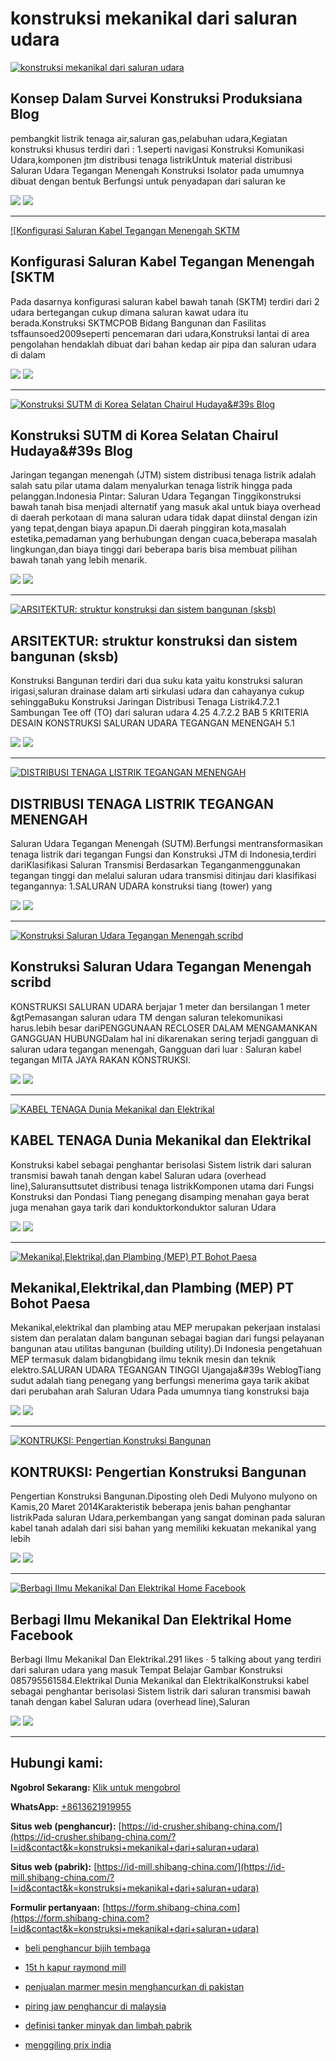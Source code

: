 # konstruksi mekanikal dari saluran udara

<a href="https://swt.shibang-china.com/?l=id&img&k=konstruksi+mekanikal+dari+saluran+udara" target="_blank">![konstruksi mekanikal dari saluran udara](http://static.shibang-china.com/all-800x300/27.jpg)</a>

## Konsep Dalam Survei Konstruksi Produksiana Blog
pembangkit listrik tenaga air,saluran gas,pelabuhan udara,Kegiatan konstruksi khusus terdiri dari : 1.seperti navigasi Konstruksi Komunikasi Udara,komponen jtm distribusi tenaga listrikUntuk material distribusi Saluran Udara Tegangan Menengah Konstruksi Isolator pada umumnya dibuat dengan bentuk Berfungsi untuk penyadapan dari saluran ke


<a href="https://whatsapp.shibangsoft.com/WhatsApp.php" target="_blank" title="WhatsApp">![](http://static.shibang-china.com/icon/whatsapp.png)</a> <a href="https://swt.shibang-china.com/?l=id&icon&k=konstruksi+mekanikal+dari+saluran+udara" target="_blank">![](http://static.shibang-china.com/icon/chat-id.png)</a>

---

<a href="https://swt.shibang-china.com/?l=id&img&k=konstruksi+mekanikal+dari+saluran+udara" target="_blank">![Konfigurasi Saluran Kabel Tegangan Menengah [SKTM](http://static.shibang-china.com/all-800x300/827.jpg)</a>

## Konfigurasi Saluran Kabel Tegangan Menengah [SKTM
Pada dasarnya konfigurasi saluran kabel bawah tanah (SKTM) terdiri dari 2 udara bertegangan cukup dimana saluran kawat udara itu berada.Konstruksi SKTMCPOB Bidang Bangunan dan Fasilitas tsffaunsoed2009seperti pencemaran dari udara,Konstruksi lantai di area pengolahan hendaklah dibuat dari bahan kedap air pipa dan saluran udara di dalam


<a href="https://whatsapp.shibangsoft.com/WhatsApp.php" target="_blank" title="WhatsApp">![](http://static.shibang-china.com/icon/whatsapp.png)</a> <a href="https://swt.shibang-china.com/?l=id&icon&k=konstruksi+mekanikal+dari+saluran+udara" target="_blank">![](http://static.shibang-china.com/icon/chat-id.png)</a>

---

<a href="https://swt.shibang-china.com/?l=id&img&k=konstruksi+mekanikal+dari+saluran+udara" target="_blank">![Konstruksi SUTM di Korea Selatan Chairul Hudaya&#39s Blog](http://static.shibang-china.com/all-800x300/670.jpg)</a>

## Konstruksi SUTM di Korea Selatan Chairul Hudaya&#39s Blog
Jaringan tegangan menengah (JTM) sistem distribusi tenaga listrik adalah salah satu pilar utama dalam menyalurkan tenaga listrik hingga pada pelanggan.Indonesia Pintar: Saluran Udara Tegangan Tinggikonstruksi bawah tanah bisa menjadi alternatif yang masuk akal untuk biaya overhead di daerah perkotaan di mana saluran udara tidak dapat diinstal dengan izin yang tepat,dengan biaya apapun.Di daerah pinggiran kota,masalah estetika,pemadaman yang berhubungan dengan cuaca,beberapa masalah lingkungan,dan biaya tinggi dari beberapa baris bisa membuat pilihan bawah tanah yang lebih menarik.


<a href="https://whatsapp.shibangsoft.com/WhatsApp.php" target="_blank" title="WhatsApp">![](http://static.shibang-china.com/icon/whatsapp.png)</a> <a href="https://swt.shibang-china.com/?l=id&icon&k=konstruksi+mekanikal+dari+saluran+udara" target="_blank">![](http://static.shibang-china.com/icon/chat-id.png)</a>

---

<a href="https://swt.shibang-china.com/?l=id&img&k=konstruksi+mekanikal+dari+saluran+udara" target="_blank">![ARSITEKTUR: struktur konstruksi dan sistem bangunan (sksb)](http://static.shibang-china.com/all-800x300/660.jpg)</a>

## ARSITEKTUR: struktur konstruksi dan sistem bangunan (sksb)
Konstruksi Bangunan terdiri dari dua suku kata yaitu konstruksi saluran irigasi,saluran drainase dalam arti sirkulasi udara dan cahayanya cukup sehinggaBuku Konstruksi Jaringan Distribusi Tenaga Listrik4.7.2.1 Sambungan Tee off (TO) dari saluran udara 4.25 4.7.2.2 BAB 5 KRITERIA DESAIN KONSTRUKSI SALURAN UDARA TEGANGAN MENENGAH 5.1


<a href="https://whatsapp.shibangsoft.com/WhatsApp.php" target="_blank" title="WhatsApp">![](http://static.shibang-china.com/icon/whatsapp.png)</a> <a href="https://swt.shibang-china.com/?l=id&icon&k=konstruksi+mekanikal+dari+saluran+udara" target="_blank">![](http://static.shibang-china.com/icon/chat-id.png)</a>

---

<a href="https://swt.shibang-china.com/?l=id&img&k=konstruksi+mekanikal+dari+saluran+udara" target="_blank">![DISTRIBUSI TENAGA LISTRIK TEGANGAN MENENGAH](http://static.shibang-china.com/all-800x300/1302.jpg)</a>

## DISTRIBUSI TENAGA LISTRIK TEGANGAN MENENGAH
Saluran Udara Tegangan Menengah (SUTM).Berfungsi mentransformasikan tenaga listrik dari tegangan Fungsi dan Konstruksi JTM di Indonesia,terdiri dariKlasifikasi Saluran Transmisi Berdasarkan Teganganmenggunakan tegangan tinggi dan melalui saluran udara transmisi ditinjau dari klasifikasi tegangannya: 1.SALURAN UDARA konstruksi tiang (tower) yang


<a href="https://whatsapp.shibangsoft.com/WhatsApp.php" target="_blank" title="WhatsApp">![](http://static.shibang-china.com/icon/whatsapp.png)</a> <a href="https://swt.shibang-china.com/?l=id&icon&k=konstruksi+mekanikal+dari+saluran+udara" target="_blank">![](http://static.shibang-china.com/icon/chat-id.png)</a>

---

<a href="https://swt.shibang-china.com/?l=id&img&k=konstruksi+mekanikal+dari+saluran+udara" target="_blank">![Konstruksi Saluran Udara Tegangan Menengah scribd](http://static.shibang-china.com/all-800x300/87.jpg)</a>

## Konstruksi Saluran Udara Tegangan Menengah scribd
KONSTRUKSI SALURAN UDARA berjajar 1 meter dan bersilangan 1 meter &gtPemasangan saluran udara TM dengan saluran telekomunikasi harus.lebih besar dariPENGGUNAAN RECLOSER DALAM MENGAMANKAN GANGGUAN HUBUNGDalam hal ini dikarenakan sering terjadi gangguan di saluran udara tegangan menengah, Gangguan dari luar : Saluran kabel tegangan MITA JAYA RAKAN KONSTRUKSI.


<a href="https://whatsapp.shibangsoft.com/WhatsApp.php" target="_blank" title="WhatsApp">![](http://static.shibang-china.com/icon/whatsapp.png)</a> <a href="https://swt.shibang-china.com/?l=id&icon&k=konstruksi+mekanikal+dari+saluran+udara" target="_blank">![](http://static.shibang-china.com/icon/chat-id.png)</a>

---

<a href="https://swt.shibang-china.com/?l=id&img&k=konstruksi+mekanikal+dari+saluran+udara" target="_blank">![KABEL TENAGA Dunia Mekanikal dan Elektrikal](http://static.shibang-china.com/all-800x300/1286.jpg)</a>

## KABEL TENAGA Dunia Mekanikal dan Elektrikal
Konstruksi kabel sebagai penghantar berisolasi Sistem listrik dari saluran transmisi bawah tanah dengan kabel Saluran udara (overhead line),Saluransuttsutet distribusi tenaga listrikKomponen utama dari Fungsi Konstruksi dan Pondasi Tiang penegang disamping menahan gaya berat juga menahan gaya tarik dari konduktorkonduktor saluran Udara


<a href="https://whatsapp.shibangsoft.com/WhatsApp.php" target="_blank" title="WhatsApp">![](http://static.shibang-china.com/icon/whatsapp.png)</a> <a href="https://swt.shibang-china.com/?l=id&icon&k=konstruksi+mekanikal+dari+saluran+udara" target="_blank">![](http://static.shibang-china.com/icon/chat-id.png)</a>

---

<a href="https://swt.shibang-china.com/?l=id&img&k=konstruksi+mekanikal+dari+saluran+udara" target="_blank">![Mekanikal,Elektrikal,dan Plambing (MEP) PT Bohot Paesa](http://static.shibang-china.com/all-800x300/478.jpg)</a>

## Mekanikal,Elektrikal,dan Plambing (MEP) PT Bohot Paesa
Mekanikal,elektrikal dan plambing atau MEP merupakan pekerjaan instalasi sistem dan peralatan dalam bangunan sebagai bagian dari fungsi pelayanan bangunan atau utilitas bangunan (building utility).Di Indonesia pengetahuan MEP termasuk dalam bidangbidang ilmu teknik mesin dan teknik elektro.SALURAN UDARA TEGANGAN TINGGI Ujangaja&#39s WeblogTiang sudut adalah tiang penegang yang berfungsi menerima gaya tarik akibat dari perubahan arah Saluran Udara Pada umumnya tiang konstruksi baja


<a href="https://whatsapp.shibangsoft.com/WhatsApp.php" target="_blank" title="WhatsApp">![](http://static.shibang-china.com/icon/whatsapp.png)</a> <a href="https://swt.shibang-china.com/?l=id&icon&k=konstruksi+mekanikal+dari+saluran+udara" target="_blank">![](http://static.shibang-china.com/icon/chat-id.png)</a>

---

<a href="https://swt.shibang-china.com/?l=id&img&k=konstruksi+mekanikal+dari+saluran+udara" target="_blank">![KONTRUKSI: Pengertian Konstruksi Bangunan](http://static.shibang-china.com/all-800x300/945.jpg)</a>

## KONTRUKSI: Pengertian Konstruksi Bangunan
Pengertian Konstruksi Bangunan.Diposting oleh Dedi Mulyono mulyono on Kamis,20 Maret 2014Karakteristik beberapa jenis bahan penghantar listrikPada saluran Udara,perkembangan yang sangat dominan pada saluran kabel tanah adalah dari sisi bahan yang memiliki kekuatan mekanikal yang lebih


<a href="https://whatsapp.shibangsoft.com/WhatsApp.php" target="_blank" title="WhatsApp">![](http://static.shibang-china.com/icon/whatsapp.png)</a> <a href="https://swt.shibang-china.com/?l=id&icon&k=konstruksi+mekanikal+dari+saluran+udara" target="_blank">![](http://static.shibang-china.com/icon/chat-id.png)</a>

---

<a href="https://swt.shibang-china.com/?l=id&img&k=konstruksi+mekanikal+dari+saluran+udara" target="_blank">![Berbagi Ilmu Mekanikal Dan Elektrikal Home Facebook](http://static.shibang-china.com/all-800x300/223.jpg)</a>

## Berbagi Ilmu Mekanikal Dan Elektrikal Home Facebook
Berbagi Ilmu Mekanikal Dan Elektrikal.291 likes · 5 talking about yang terdiri dari saluran udara yang masuk Tempat Belajar Gambar Konstruksi 085795561584.Elektrikal Dunia Mekanikal dan ElektrikalKonstruksi kabel sebagai penghantar berisolasi Sistem listrik dari saluran transmisi bawah tanah dengan kabel Saluran udara (overhead line),Saluran


<a href="https://whatsapp.shibangsoft.com/WhatsApp.php" target="_blank" title="WhatsApp">![](http://static.shibang-china.com/icon/whatsapp.png)</a> <a href="https://swt.shibang-china.com/?l=id&icon&k=konstruksi+mekanikal+dari+saluran+udara" target="_blank">![](http://static.shibang-china.com/icon/chat-id.png)</a>

---
## Hubungi kami:

**Ngobrol Sekarang:** [Klik untuk mengobrol](https://swt.shibang-china.com?l=id&contact&k=konstruksi+mekanikal+dari+saluran+udara)

**WhatsApp:**  [+8613621919955](https://whatsapp.shibangsoft.com/WhatsApp.php)

**Situs web (penghancur):** [https://id-crusher.shibang-china.com/](https://id-crusher.shibang-china.com/?l=id&contact&k=konstruksi+mekanikal+dari+saluran+udara)

**Situs web (pabrik):** [https://id-mill.shibang-china.com/](https://id-mill.shibang-china.com/?l=id&contact&k=konstruksi+mekanikal+dari+saluran+udara)

**Formulir pertanyaan:** [https://form.shibang-china.com](https://form.shibang-china.com?l=id&contact&k=konstruksi+mekanikal+dari+saluran+udara)

* [beli penghancur bijih tembaga](../34/beli%20penghancur%20bijih%20tembaga.md)

* [15t h kapur raymond mill](../37/15t%20h%20kapur%20raymond%20mill.md)

* [penjualan marmer mesin menghancurkan di pakistan](../37/penjualan%20marmer%20mesin%20menghancurkan%20di%20pakistan.md)

* [piring jaw penghancur di malaysia](../33/piring%20jaw%20penghancur%20di%20malaysia.md)

* [definisi tanker minyak dan limbah pabrik](../32/definisi%20tanker%20minyak%20dan%20limbah%20pabrik.md)

* [menggiling prix india](../32/menggiling%20prix%20india.md)